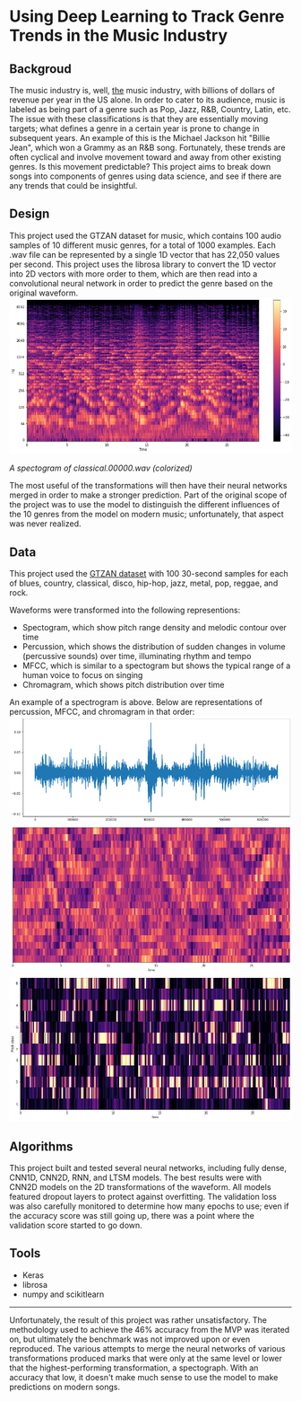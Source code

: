 # Using Deep Learning to Track Genre Trends in the Music Industry
## Backgroud
The music industry is, well, <ins>the</ins> music industry, with billions of dollars of revenue per year in the US alone. In order to cater to its audience, music is labeled as being part of a genre such as Pop, Jazz, R&B, Country, Latin, etc. The issue with these classifications is that they are essentially moving targets; what defines a genre in a certain year is prone to change in subsequent years. An example of this is the Michael Jackson hit "Billie Jean", which won a Grammy as an R&B song. Fortunately, these trends are often cyclical and involve movement toward and away from other existing genres. Is this movement predictable? This project aims to break down songs into components of genres using data science, and see if there are any trends that could be insightful.
## Design
This project used the GTZAN dataset for music, which contains 100 audio samples of 10 different music genres, for a total of 1000 examples. Each .wav file can be represented by a single 1D vector that has 22,050 values per second. This project uses the librosa library to convert the 1D vector into 2D vectors with more order to them, which are then read into a convolutional neural network in order to predict the genre based on the original waveform.
![Spectogram](spectogram_color.png)

*A spectogram of classical.00000.wav (colorized)*

The most useful of the transformations will then have their neural networks merged in order to make a stronger prediction. Part of the original scope of the project was to use the model to distinguish the different influences of the 10 genres from the model on modern music; unfortunately, that aspect was never realized.
## Data
This project used the [GTZAN dataset](https://www.kaggle.com/datasets/andradaolteanu/gtzan-dataset-music-genre-classification) with 100 30-second samples for each of blues, country, classical, disco, hip-hop, jazz, metal, pop, reggae, and rock.

Waveforms were transformed into the following representions:
* Spectogram, which show pitch range density and melodic contour over time
* Percussion, which shows the distribution of sudden changes in volume (percussive sounds) over time, illuminating rhythm and tempo
* MFCC, which is similar to a spectogram but shows the typical range of a human voice to focus on singing
* Chromagram, which shows pitch distribution over time

An example of a spectrogram is above. Below are representations of percussion, MFCC, and chromagram in that order:
![perc](perc.png)
![mfcc](mfcc.png)
![chromagram](chromagram.png)

## Algorithms
This project built and tested several neural networks, including fully dense, CNN1D, CNN2D, RNN, and LTSM models. The best results were with CNN2D models on the 2D transformations of the waveform. All models featured dropout layers to protect against overfitting. The validation loss was also carefully monitored to determine how many epochs to use; even if the accuracy score was still going up, there was a point where the validation score started to go down.
## Tools
* Keras
* librosa
* numpy and scikitlearn

---

Unfortunately, the result of this project was rather unsatisfactory. The methodology used to achieve the 46% accuracy from the MVP was iterated on, but ultimately the benchmark was not improved upon or even reproduced. The various attempts to merge the neural networks of various transformations produced marks that were only at the same level or lower that the highest-performing transformation, a spectograph. With an accuracy that low, it doesn't make much sense to use the model to make predictions on modern songs.
